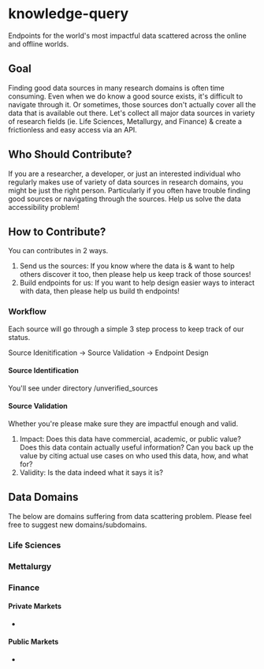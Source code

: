 # knowledge-query
Endpoints for the world's most impactful data scattered across the online and offline worlds.

## Goal
Finding good data sources in many research domains is often time consuming. Even when we do know a good source exists, it's difficult to navigate through it. Or sometimes, those sources don't actually cover all the data that is available out there. Let's collect all major data sources in variety of research fields (ie. Life Sciences, Metallurgy, and Finance) & create a frictionless and easy access via an API. 

## Who Should Contribute?
If you are a researcher, a developer, or just an interested individual who regularly makes use of variety of data sources in research domains, you might be just the right person. Particularly if you often have trouble finding good sources or navigating through the sources. Help us solve the data accessibility problem!


## How to Contribute?
You can contributes in 2 ways.
1) Send us the sources: If you know where the data is & want to help others discover it too, then please help us keep track of those sources!
2) Build endpoints for us: If you want to help design easier ways to interact with data, then please help us build th endpoints!

### Workflow
Each source will go through a simple 3 step process to keep track of our status.

Source Idenitification -> Source Validation -> Endpoint Design

#### Source Identification
You'll see under directory /unverified_sources

#### Source Validation
Whether you're  please make sure they are impactful enough and valid.
1) Impact: Does this data have commercial, academic, or public value? Does this data contain actually useful information? Can you back up the value by citing actual use cases on who used this data, how, and what for?
2) Validity: Is the data indeed what it says it is?

## Data Domains
The below are domains suffering from data scattering problem. Please feel free to suggest new domains/subdomains.

### Life Sciences

### Mettalurgy

### Finance
#### Private Markets
- 
#### Public Markets
- 

